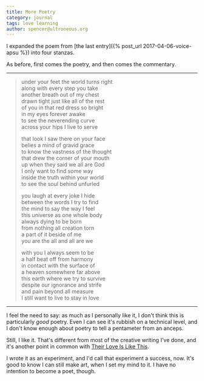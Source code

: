 ```yaml
---
title: More Poetry
category: journal
tags: love learning
author: spencer@ultroneous.org
---
```


I expanded the poem from [the last entry]({% post_url 2017-04-06-voice-apsu %}) into four stanzas.

As before, first comes the poetry, and then comes the commentary.

---

> under your feet the world turns right <br />
> along with every step you take <br />
> another breath out of my chest <br />
> drawn tight just like all of the rest <br />
> of you in that red dress so bright <br />
> in my eyes forever awake <br />
> to see the neverending curve <br />
> across your hips I live to serve <br />
> 
> that look I saw there on your face <br />
> belies a mind of gravid grace <br />
> to know the vastness of the thought <br />
> that drew the corner of your mouth <br />
> up when they said we all are God <br />
> I only want to find some way <br />
> inside the truth within your world <br />
> to see the soul behind unfurled <br />
> 
> you laugh at every joke I hide <br />
> between the words I try to find <br />
> the mind to say the way I feel <br />
> this universe as one whole body <br />
> always dying to be born <br />
> from nothing all creation torn <br />
> a part of it beside of me <br />
> you are the all and all are we <br />
> 
> with you I always seem to be <br />
> a half beat off from harmony <br />
> in contact with the surface of <br />
> a heaven somewhere far above <br />
> this earth where we try to survive <br />
> despite our ignorance and strife <br />
> and pain beyond all measure <br />
> I still want to live to stay in love <br />

---

I feel the need to say: as much as I personally like it, I don't think this is particularly *good* poetry. Even I can see it's rubbish on a technical level, and I don't know enough about poetry to tell a pentameter from an anceps.

Still, I like it. That's different from most of the creative writing I've done, and it's another point in common with [Their Love Is Like This](/tlilt).

I wrote it as an experiment, and I'd call that experiment a success, now. It's good to know I can still make art, when I set my mind to it. I have no intention to become a poet, though.
